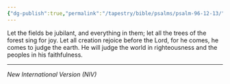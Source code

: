 ```yaml
---
{"dg-publish":true,"permalink":"/tapestry/bible/psalms/psalm-96-12-13/","title":"Psalm 96:12–13","tags":["bible-verse","bible-verse"],"dgHomeLink":true,"dgShowLocalGraph":true,"dgEnableSearch":true}
---
```


Let the fields be jubilant, and everything in them; let all the trees of the forest sing for joy.
Let all creation rejoice before the Lord, for he comes, he comes to judge the earth.
He will judge the world in righteousness and the peoples in his faithfulness.

---
*New International Version (NIV)*